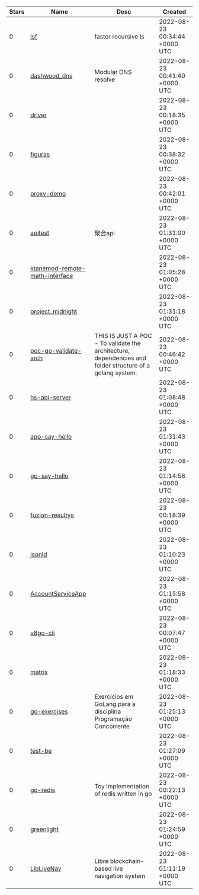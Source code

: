 | Stars | Name | Desc | Created | 
| ----- | ------- | ------------- | ------------- |
| 0 | [lsf](https://github.com/trevorstarick/lsf) | faster recursive ls | 2022-08-23 00:34:44 +0000 UTC |
| 0 | [dashwood_dns](https://github.com/OneGridLLC/dashwood_dns) | Modular DNS resolve | 2022-08-23 00:41:40 +0000 UTC |
| 0 | [driver](https://github.com/fadedpez/driver) |  | 2022-08-23 00:18:35 +0000 UTC |
| 0 | [figuras](https://github.com/McZero/figuras) |  | 2022-08-23 00:38:32 +0000 UTC |
| 0 | [proxy-demo](https://github.com/gabrieldelorean/proxy-demo) |  | 2022-08-23 00:42:01 +0000 UTC |
| 0 | [apitest](https://github.com/sunnoy/apitest) | 聚合api | 2022-08-23 01:31:00 +0000 UTC |
| 0 | [ktanemod-remote-math-interface](https://github.com/MrMelon54/ktanemod-remote-math-interface) |  | 2022-08-23 01:05:28 +0000 UTC |
| 0 | [project_midnight](https://github.com/guvanch07/project_midnight) |  | 2022-08-23 01:31:18 +0000 UTC |
| 0 | [poc-go-validate-arch](https://github.com/justiandre/poc-go-validate-arch) | THIS IS JUST A POC - To validate the architecture, dependencies and folder structure of a golang system. | 2022-08-23 00:46:42 +0000 UTC |
| 0 | [hs-api-server](https://github.com/alexconrey/hs-api-server) |  | 2022-08-23 01:08:48 +0000 UTC |
| 0 | [app-say-hello](https://github.com/frizal1301/app-say-hello) |  | 2022-08-23 01:31:43 +0000 UTC |
| 0 | [go-say-hello](https://github.com/frizal1301/go-say-hello) |  | 2022-08-23 01:14:58 +0000 UTC |
| 0 | [fuzion-resultys](https://github.com/GeoinovaDev/fuzion-resultys) |  | 2022-08-23 00:18:39 +0000 UTC |
| 0 | [jsonld](https://github.com/psyark/jsonld) |  | 2022-08-23 01:10:23 +0000 UTC |
| 0 | [AccountServiceApp](https://github.com/iqbalpradipta/AccountServiceApp) |  | 2022-08-23 01:15:58 +0000 UTC |
| 0 | [v8go-cli](https://github.com/ehfeng/v8go-cli) |  | 2022-08-23 00:07:47 +0000 UTC |
| 0 | [matrix](https://github.com/KalebHawkins/matrix) |  | 2022-08-23 01:18:33 +0000 UTC |
| 0 | [go-exercises](https://github.com/fernandollisboa/go-exercises) | Exercícios em GoLang para a disciplina Programação Concorrente | 2022-08-23 01:25:13 +0000 UTC |
| 0 | [test-be](https://github.com/ilhamfat04/test-be) |  | 2022-08-23 01:27:09 +0000 UTC |
| 0 | [go-redis](https://github.com/wreulicke/go-redis) | Toy implementation of redis written in go | 2022-08-23 00:22:13 +0000 UTC |
| 0 | [greenlight](https://github.com/CassioLeodegario/greenlight) |  | 2022-08-23 01:24:59 +0000 UTC |
| 0 | [LibLiveNav](https://github.com/154pinkchairs/LibLiveNav) | Libre blockchain-based live navigation system | 2022-08-23 01:11:19 +0000 UTC |

